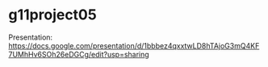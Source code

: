 # g11project05

Presentation: https://docs.google.com/presentation/d/1bbbez4qxxtwLD8hTAjoG3mQ4KF7UMhHv6SOh26eDGCg/edit?usp=sharing
